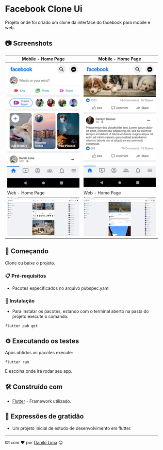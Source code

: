 # Facebook Clone Ui

Projeto onde foi criado um clone da interface do facebook para mobile e web.

## 📷 Screenshots

| Mobile - Home Page | Mobile - Home Page |
|------|-------|
|<img src="screenshots/screenshot1.jpg" width="400">|<img src="screenshots/screenshot2.jpg" width="400">|
| Web - Home Page | Web - Home Page |
|<img src="screenshots/screenshot3.jpg" width="400">|<img src="screenshots/screenshot4.jpg" width="400">|

## 🚀 Começando

Clone ou baixe o projeto.


### 📋 Pré-requisitos

* Pacotes especificados no arquivo pubspec.yaml


### 🔧 Instalação

* Para instalar os pacotes, estando com o terminal aberto na pasta do projeto execute o comando:
```
flutter pub get
```


## ⚙️ Executando os testes

Após obtidos os pacotes execute:

```
flutter run
```
E escolha onde irá rodar seu app.


## 🛠️ Construído com

* [Flutter](https://flutter.dev/) - Framework utilizado.


## 🎁 Expressões de gratidão

* Um projeto inicial de estudo de desenvolvimento em flutter.


---
⌨️ com ❤️ por [Danilo Lima](https://github.com/danilolimadev/danilolimadev) 😊
